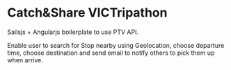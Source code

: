 # Catch&Share VICTripathon

Sailsjs + Angularjs boilerplate to use PTV API.

Enable user to search for Stop nearby using Geolocation, choose departure time, choose destination and send email to notify others to pick them up when arrive.